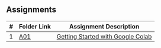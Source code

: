 ## Assignments

|  #  | Folder Link | Assignment Description |
| :-: | ----------- | ---------------------- |
|  1  | [A01](./A01/README.md)      | [Getting Started with Google Colab](./A01/README.md)         |
